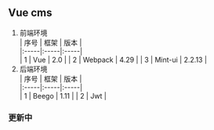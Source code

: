## Vue cms
1. 前端环境  
| 序号 | 框架 | 版本 |  
|:-----|:-----|:-----|  
| 1 | Vue | 2.0 | 
| 2 | Webpack | 4.29 |
| 3 | Mint-ui | 2.2.13 |  
2. 后端环境  
| 序号 | 框架 | 版本 |  
|:-----|:-----|:-----|  
| 1 | Beego | 1.11 | 
| 2 | Jwt | 

### 更新中